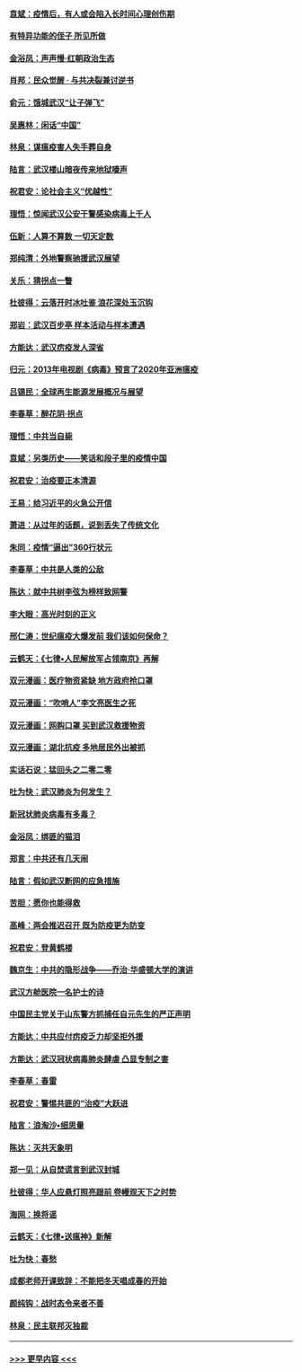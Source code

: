 #### [袁斌：疫情后，有人或会陷入长时间心理创伤期](../pages/nsc993/n11901514.md?t=02290102) 
#### [有特异功能的侄子 所见所做](../pages/nsc993/n11901154.md?t=02290102) 
#### [金浴凤：声声慢‧红朝政治生态](../pages/nsc993/n11899553.md?t=02290102) 
#### [肖邦：民众觉醒 · 与共决裂兼讨逆书](../pages/nsc993/n11898435.md?t=02290102) 
#### [俞元：饿城武汉“让子弹飞”](../pages/nsc993/n11898344.md?t=02290102) 
#### [吴惠林：闲话“中国”](../pages/nsc993/n11898182.md?t=02290102) 
#### [林泉：谋瘟疫害人失手葬自身](../pages/nsc993/n11897892.md?t=02290102) 
#### [陆言：武汉楼山暗夜传来地狱嚎声](../pages/nsc993/n11897033.md?t=02290102) 
#### [祝君安：论社会主义“优越性”](../pages/nsc993/n11897005.md?t=02290102) 
#### [理悟：惊闻武汉公安干警感染病毒上千人](../pages/nsc993/n11896947.md?t=02290102) 
#### [伍新：人算不算数 一切天定数](../pages/nsc993/n11893372.md?t=02290102) 
#### [郑纯清：外地警察驰援武汉展望](../pages/nsc993/n11893115.md?t=02290102) 
#### [关乐：猜拐点一瞥](../pages/nsc993/n11893020.md?t=02290102) 
#### [杜彼得：云落开时冰吐鉴 浪花深处玉沉钩](../pages/nsc993/n11892107.md?t=02290102) 
#### [郑岩：武汉百步亭 样本活动与样本遭遇](../pages/nsc993/n11892310.md?t=02290102) 
#### [方能达：武汉疠疫发人深省](../pages/nsc993/n11891376.md?t=02290102) 
#### [归元：2013年电视剧《病毒》预言了2020年亚洲瘟疫](../pages/nsc993/n11891126.md?t=02290102) 
#### [吕锡民：全球再生能源发展概况与展望](../pages/nsc993/n11890613.md?t=02290102) 
#### [李春草：醉花阴·拐点](../pages/nsc993/n11890567.md?t=02290102) 
#### [理悟：中共当自毙](../pages/nsc993/n11890559.md?t=02290102) 
#### [袁斌：另类历史——笑话和段子里的疫情中国](../pages/nsc993/n11889243.md?t=02290102) 
#### [祝君安：治疫要正本清源](../pages/nsc993/n11889085.md?t=02290102) 
#### [王易：给习近平的火急公开信](../pages/nsc993/n11888225.md?t=02290102) 
#### [萧进：从过年的话题，说到丢失了传统文化](../pages/nsc993/n11887732.md?t=02290102) 
#### [朱同：疫情“逼出”360行状元](../pages/nsc993/n11887678.md?t=02290102) 
#### [李春草：中共是人类的公敌](../pages/nsc993/n11887656.md?t=02290102) 
#### [陈达：就中共树李弦为榜样致网警](../pages/nsc993/n11887625.md?t=02290102) 
#### [李大眼：高光时刻的正义](../pages/nsc993/n11887585.md?t=02290102) 
#### [邢仁涛：世纪瘟疫大爆发前 我们该如何保命？](../pages/nsc993/n11887535.md?t=02290102) 
#### [云鹤天：《七律▪人民解放军占领南京》再解](../pages/nsc993/n11887524.md?t=02290102) 
#### [双元漫画：医疗物资紧缺 地方政府抢口罩](../pages/nsc993/n11884744.md?t=02290102) 
#### [双元漫画：“吹哨人”李文亮医生之死](../pages/nsc993/n11884705.md?t=02290102) 
#### [双元漫画：网购口罩 买到武汉救援物资](../pages/nsc993/n11884670.md?t=02290102) 
#### [双元漫画：湖北抗疫 多地居民外出被抓](../pages/nsc993/n11884643.md?t=02290102) 
#### [实话石说：猛回头之二零二零](../pages/nsc993/n11883968.md?t=02290102) 
#### [吐为快：武汉肺炎为何发生？](../pages/nsc993/n11882180.md?t=02290102) 
#### [新冠状肺炎病毒有多毒？](../pages/nsc993/n11881790.md?t=02290102) 
#### [金浴凤：绑匪的猫泪](../pages/nsc993/n11880664.md?t=02290102) 
#### [郑言：中共还有几天闹](../pages/nsc993/n11880645.md?t=02290102) 
#### [陆言：假如武汉断网的应急措施](../pages/nsc993/n11880619.md?t=02290102) 
#### [苦胆：愿你也能得救](../pages/nsc993/n11880601.md?t=02290102) 
#### [高峰：两会推迟召开  既为防疫更为防变](../pages/nsc993/n11879977.md?t=02290102) 
#### [祝君安：登黄鹤楼](../pages/nsc993/n11880583.md?t=02290102) 
#### [魏京生：中共的隐形战争——乔治‧华盛顿大学的演讲](../pages/nsc993/n11879765.md?t=02290102) 
#### [武汉方舱医院一名护士的诗](../pages/nsc993/n11878480.md?t=02290102) 
#### [中国民主党关于山东警方抓捕任自元先生的严正声明](../pages/nsc993/n11877506.md?t=02290102) 
#### [方能达：中共应付疠疫乏力却坚拒外援](../pages/nsc993/n11877497.md?t=02290102) 
#### [方能达：武汉冠状病毒肺炎肆虐 凸显专制之害](../pages/nsc993/n11877475.md?t=02290102) 
#### [李春草：春雷](../pages/nsc993/n11876287.md?t=02290102) 
#### [祝君安：警惕共匪的“治疫”大跃进](../pages/nsc993/n11876084.md?t=02290102) 
#### [陆言：浪淘沙•细思量](../pages/nsc993/n11876071.md?t=02290102) 
#### [陈达：灭共天象明](../pages/nsc993/n11876063.md?t=02290102) 
#### [郑一见：从自焚谎言到武汉封城](../pages/nsc993/n11875621.md?t=02290102) 
#### [杜彼得：华人应悬灯照亮跟前 卷幔观天下之时势](../pages/nsc993/n11874822.md?t=02290102) 
#### [海网：换将谣](../pages/nsc993/n11873712.md?t=02290102) 
#### [云鹤天：《七律▪送瘟神》新解](../pages/nsc993/n11873598.md?t=02290102) 
#### [吐为快：春愁](../pages/nsc993/n11872801.md?t=02290102) 
#### [成都老师开课致辞：不能把冬天唱成春的开始](../pages/nsc993/n11872653.md?t=02290102) 
#### [颜纯钩：战时态令来者不善](../pages/nsc993/n11872011.md?t=02290102) 
#### [林泉：民主联邦灭独裁](../pages/nsc993/n11870998.md?t=02290102) 

----
#### [ >>> 更早内容 <<< ](../indexes/nsc993-earlier.md)
